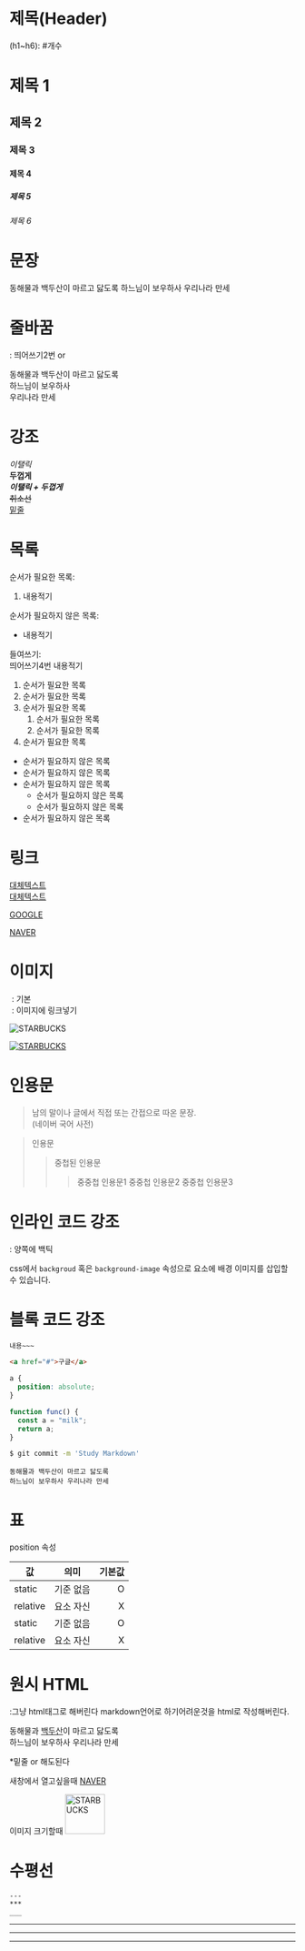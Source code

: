 # 제목(Header)

(h1~h6): #개수

# 제목 1

## 제목 2

### 제목 3

#### 제목 4

##### 제목 5

###### 제목 6

# 문장

동해물과 백두산이 마르고 닳도록
하느님이 보우하사 우리나라 만세

# 줄바꿈

: 띄어쓰기2번 or <br />

동해물과 백두산이 마르고 닳도록  
하느님이 보우하사<br/> 우리나라 만세

# 강조

_이탤릭_  
**두껍게**  
**_이탤릭 + 두껍게_**  
~~취소선~~  
<u>밑줄</u>

# 목록

순서가 필요한 목록:

1. 내용적기

순서가 필요하지 않은 목록:

- 내용적기

들여쓰기:  
띄어쓰기4번 내용적기

1. 순서가 필요한 목록
1. 순서가 필요한 목록
1. 순서가 필요한 목록
   1. 순서가 필요한 목록
   1. 순서가 필요한 목록
1. 순서가 필요한 목록

- 순서가 필요하지 않은 목록
- 순서가 필요하지 않은 목록
- 순서가 필요하지 않은 목록
  - 순서가 필요하지 않은 목록
  - 순서가 필요하지 않은 목록
- 순서가 필요하지 않은 목록

# 링크

[대체텍스트](주소)  
[대체텍스트](주소 "설명")

[GOOGLE](https://www.google.com/)

[NAVER](https://www.naver.com/ "NAVER로 이동!")

# 이미지

![]() : 기본  
[![]()]() : 이미지에 링크넣기

![STARBUCKS](https://www.starbucks.co.kr/common/img/common/logo.png)

[![STARBUCKS](https://www.starbucks.co.kr/common/img/common/logo.png)](https://www.starbucks.co.kr/index.do)

# 인용문

> 남의 말이나 글에서 직접 또는 간접으로 따온 문장.  
> (네이버 국어 사전)

> 인용문
>
> > 중첩된 인용문
> >
> > > 중중첩 인용문1
> > > 중중첩 인용문2
> > > 중중첩 인용문3

# 인라인 코드 강조

: 양쪽에 백틱

css에서 `backgroud` 혹은 `background-image` 속성으로 요소에 배경 이미지를 삽입할 수 있습니다.

# 블록 코드 강조

```언어명
내용~~~
```

```html
<a href="#">구글</a>
```

```css
a {
  position: absolute;
}
```

```javascript
function func() {
  const a = "milk";
  return a;
}
```

```bash (<-git의 터미널)
$ git commit -m 'Study Markdown'
```

```plaintext (<-일반text)
동해물과 백두산이 마르고 닳도록
하느님이 보우하사 우리나라 만세
```

# 표

position 속성

| 값       |   의미    | 기본값 |
| -------- | :-------: | -----: |
| static   | 기준 없음 |      O |
| relative | 요소 자신 |      X |
| static   | 기준 없음 |      O |
| relative | 요소 자신 |      X |

# 원시 HTML

:그냥 html태그로 해버린다
markdown언어로 하기어려운것을 html로 작성해버린다.

동해물과 <u>백두산</u>이 마르고 닳도록<br/>하느님이 보우하사 우리나라 만세

\*밑줄
<u></u> or
<span style="text-decoration: underline;"></span>
해도된다

새창에서 열고싶을때
<a href="https://naver.com" title="NAVER로 이동!" target="_blank">NAVER</a>

이미지 크기할때
<img width="70" src="https://www.starbucks.co.kr/common/img/common/logo.png" alt="STARBUCKS">

# 수평선

```
---
***
___
```

---

---

---
